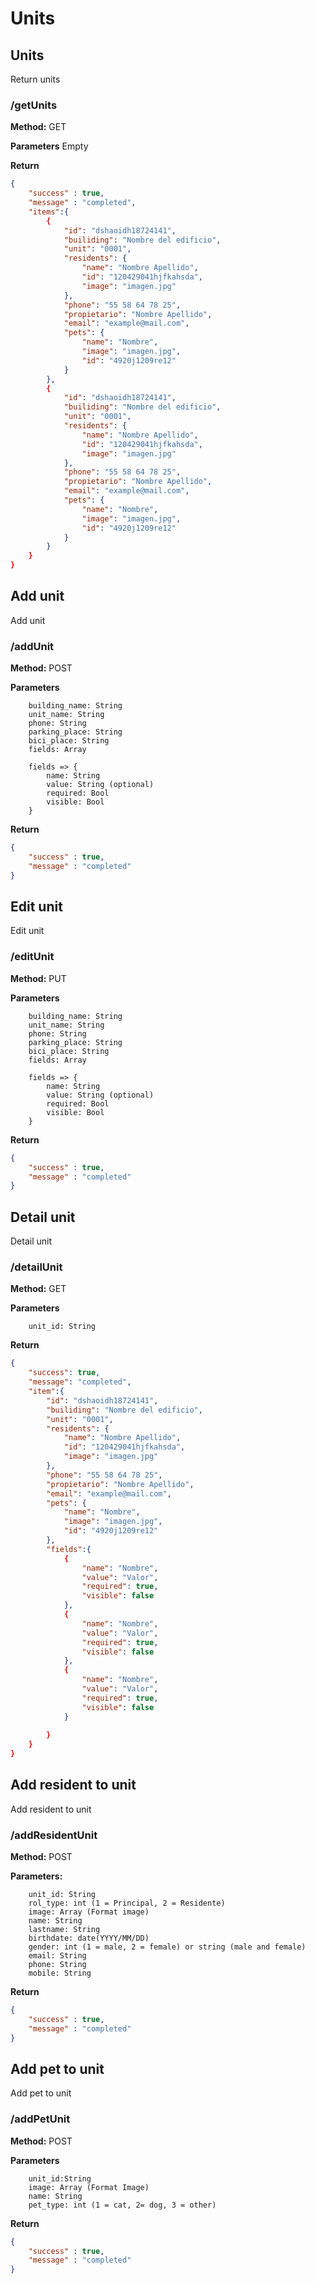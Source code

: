 # Units

## Units

Return units

### /getUnits

**Method:** GET

**Parameters** Empty

**Return**

```json
{
    "success" : true,
    "message" : "completed",
    "items":{
        {
            "id": "dshaoidh18724141",
            "builiding": "Nombre del edificio",
            "unit": "0001",
            "residents": {
                "name": "Nombre Apellido",
                "id": "120429041hjfkahsda",
                "image": "imagen.jpg"
            },
            "phone": "55 58 64 78 25",
            "propietario": "Nombre Apellido",
            "email": "example@mail.com",
            "pets": {
                "name": "Nombre",
                "image": "imagen.jpg",
                "id": "4920j1209re12"
            }
        },
        {
            "id": "dshaoidh18724141",
            "builiding": "Nombre del edificio",
            "unit": "0001",
            "residents": {
                "name": "Nombre Apellido",
                "id": "120429041hjfkahsda",
                "image": "imagen.jpg"
            },
            "phone": "55 58 64 78 25",
            "propietario": "Nombre Apellido",
            "email": "example@mail.com",
            "pets": {
                "name": "Nombre",
                "image": "imagen.jpg",
                "id": "4920j1209re12"
            }
        }
    }
}
```

## Add unit

Add unit

### /addUnit

**Method:** POST

**Parameters** 

```http
    building_name: String
    unit_name: String
    phone: String
    parking_place: String
    bici_place: String
    fields: Array

    fields => {
        name: String
        value: String (optional)
        required: Bool
        visible: Bool 
    }
````

**Return**
```json
{
    "success" : true,
    "message" : "completed"
}
```

## Edit unit

Edit unit

### /editUnit

**Method:** PUT

**Parameters** 

```http
    building_name: String
    unit_name: String
    phone: String
    parking_place: String
    bici_place: String
    fields: Array

    fields => {
        name: String
        value: String (optional)
        required: Bool
        visible: Bool 
    }
```
**Return**

```json
{
    "success" : true,
    "message" : "completed"
}
```

## Detail unit

Detail unit

### /detailUnit

**Method:** GET

**Parameters**

```http
    unit_id: String
```

**Return**

```json
{
    "success": true,
    "message": "completed",
    "item":{
        "id": "dshaoidh18724141",
        "builiding": "Nombre del edificio",
        "unit": "0001",
        "residents": {
            "name": "Nombre Apellido",
            "id": "120429041hjfkahsda",
            "image": "imagen.jpg"
        },
        "phone": "55 58 64 78 25",
        "propietario": "Nombre Apellido",
        "email": "example@mail.com",
        "pets": {
            "name": "Nombre",
            "image": "imagen.jpg",
            "id": "4920j1209re12"
        },
        "fields":{
            {
                "name": "Nombre",
                "value": "Valor",
                "required": true,
                "visible": false 
            },
            {
                "name": "Nombre",
                "value": "Valor",
                "required": true,
                "visible": false 
            },
            {
                "name": "Nombre",
                "value": "Valor",
                "required": true,
                "visible": false 
            }
            
        }
    }
}
```

## Add resident to unit

Add resident to unit

### /addResidentUnit

**Method:** POST

**Parameters:** 

```http
    unit_id: String
    rol_type: int (1 = Principal, 2 = Residente)
    image: Array (Format image)
    name: String
    lastname: String
    birthdate: date(YYYY/MM/DD)
    gender: int (1 = male, 2 = female) or string (male and female)
    email: String
    phone: String
    mobile: String
```

**Return** 

```json
{
    "success" : true,
    "message" : "completed"
}
```

## Add pet to unit

Add pet to unit

### /addPetUnit

**Method:** POST

**Parameters**

```http
    unit_id:String
    image: Array (Format Image)
    name: String
    pet_type: int (1 = cat, 2= dog, 3 = other)
```

**Return** 

```json
{
    "success" : true,
    "message" : "completed"
}
```
